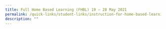 ```yaml
---
title: Full Home Based Learning (FHBL) 19 – 28 May 2021
permalink: /quick-links/student-links/instruction-for-home-based-learning-hbl/
description: ""
---
```

